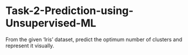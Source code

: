 # Task-2-Prediction-using-Unsupervised-ML
From the given ‘Iris’ dataset, predict the optimum number of clusters and represent it visually.
